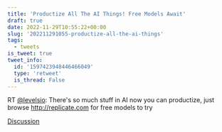 ```yaml
---
title: 'Productize All The AI Things! Free Models Await'
draft: true
date: 2022-11-29T10:55:22+00:00
slug: '202211291055-productize-all-the-ai-things'
tags:
  - tweets
is_tweet: true
tweet_info:
  id: '1597423948446466049'
  type: 'retweet'
  is_thread: False
---
```




RT [@levelsio](https://x.com/levelsio): There's so much stuff in AI now you can productize, just browse <http://replicate.com> for free models to try

[Discussion](https://x.com/sytelus/status/1597423948446466049)
